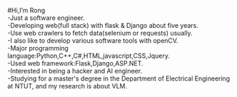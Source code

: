 #Hi,I’m Rong  
-Just a software engineer.  
-Developing web(full stack) with flask & Django about five years.  
-Use web crawlers to fetch data(selenium or requests) usually.  
-I also like to develop various software tools with openCV.  
-Major programming language:Python,C++,C#,HTML,javascript,CSS,Jquery.  
-Used web framework:Flask,Django,ASP.NET.    
-Interested in being a hacker and AI engineer.  
-Studying for a master's degree in the Department of Electrical Engineering at NTUT, and my research is about VLM.



<!---
andy89345/andy89345 is a ✨ special ✨ repository because its `README.md` (this file) appears on your GitHub profile.
You can click the Preview link to take a look at your changes.
--->

